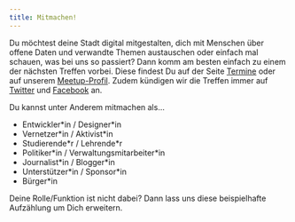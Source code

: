 ```yaml
---
title: Mitmachen!
---
```


Du möchtest deine Stadt digital mitgestalten, dich mit Menschen über offene Daten und verwandte Themen austauschen oder einfach mal schauen, was bei uns so passiert? Dann komm am besten einfach zu einem der nächsten Treffen vorbei. Diese findest Du auf der Seite <a href="/termine/">Termine</a> oder auf unserem <a href="" target=_blank>Meetup-Profil</a>. Zudem kündigen wir die Treffen immer auf <a href="" target=_blank>Twitter</a> und <a href="" target=_blank>Facebook</a> an.

Du kannst unter Anderem mitmachen als...
* Entwickler\*in / Designer\*in
* Vernetzer\*in / Aktivist\*in
* Studierende\*r / Lehrende\*r
* Politiker\*in / Verwaltungsmitarbeiter\*in
* Journalist\*in / Blogger\*in
* Unterstützer\*in / Sponsor\*in
* Bürger\*in

Deine Rolle/Funktion ist nicht dabei? Dann lass uns diese beispielhafte Aufzählung um Dich erweitern.
